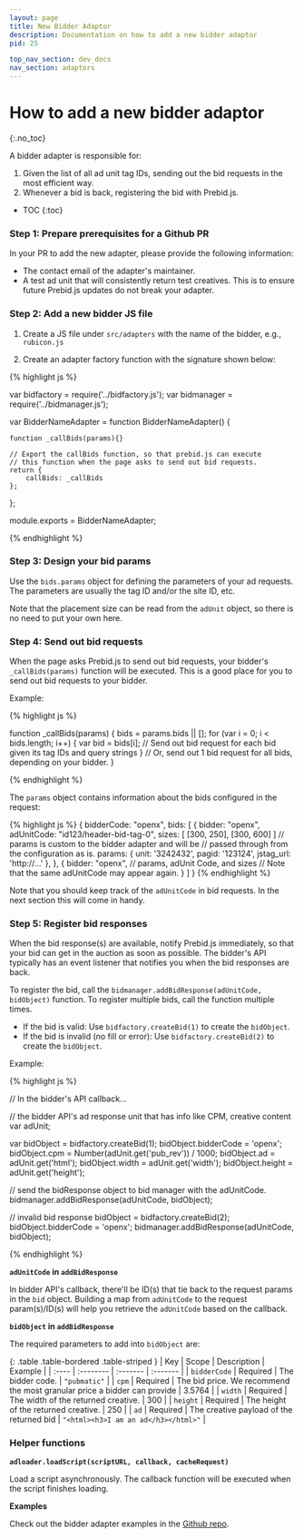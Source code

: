```yaml
---
layout: page
title: New Bidder Adaptor
description: Documentation on how to add a new bidder adaptor
pid: 25

top_nav_section: dev_docs
nav_section: adaptors
---
```


<div class="bs-docs-section" markdown="1">

# How to add a new bidder adaptor
{:.no_toc}

A bidder adapter is responsible for:

1. Given the list of all ad unit tag IDs, sending out the bid requests in the most efficient way.
2. Whenever a bid is back, registering the bid with Prebid.js. 

* TOC
{:toc}


### Step 1: Prepare prerequisites for a Github PR

In your PR to add the new adapter, please provide the following information:

- The contact email of the adapter's maintainer.
- A test ad unit that will consistently return test creatives. This is to ensure future Prebid.js updates do not break your adapter.


### Step 2: Add a new bidder JS file

1. Create a JS file under `src/adapters` with the name of the bidder, e.g., `rubicon.js`

2. Create an adapter factory function with the signature shown below:

{% highlight js %}

var bidfactory = require('../bidfactory.js');
var bidmanager = require('../bidmanager.js');

var BidderNameAdapter = function BidderNameAdapter() {

    function _callBids(params){}

    // Export the callBids function, so that prebid.js can execute
    // this function when the page asks to send out bid requests.
    return {
        callBids: _callBids
    };
};

module.exports = BidderNameAdapter;

{% endhighlight %}


### Step 3: Design your bid params

Use the `bids.params` object for defining the parameters of your ad requests. The parameters are usually the tag ID and/or the site ID, etc. 

Note that the placement size can be read from the `adUnit` object, so there is no need to put your own here.


### Step 4: Send out bid requests

When the page asks Prebid.js to send out bid requests, your bidder's `_callBids(params)` function will be executed. This is a good place for you to send out bid requests to your bidder.

Example:

{% highlight js %}

function _callBids(params) {
    bids = params.bids || [];
    for (var i = 0; i < bids.length; i++) {
        var bid = bids[i];
        // Send out bid request for each bid given its tag IDs and query strings
    }
    // Or, send out 1 bid request for all bids, depending on your bidder.
}

{% endhighlight %}

The `params` object contains information about the bids configured in the request:

{% highlight js %}
{
    bidderCode: "openx",
    bids: [
        {
            bidder: "openx",
            adUnitCode: "id123/header-bid-tag-0",
            sizes: [ [300, 250], [300, 600] ]
            // params is custom to the bidder adapter and will be
            // passed through from the configuration as is.
            params: { 
            	unit: '3242432',
                pagid: '123124',
                jstag_url: 'http://...'
            },
        }, {
        	bidder: "openx",
        	// params, adUnit Code, and sizes
        	// Note that the same adUnitCode may appear again.
    	}
    ]
}
{% endhighlight %}

Note that you should keep track of the `adUnitCode` in bid requests. In the next section this will come in handy.


### Step 5: Register bid responses

When the bid response(s) are available, notify Prebid.js immediately, so that your bid can get in the auction as soon as possible. The bidder's API typically has an event listener that notifies you when the bid responses are back.

To register the bid, call the `bidmanager.addBidResponse(adUnitCode, bidObject)` function. To register multiple bids, call the function multiple times.

* If the bid is valid: Use `bidfactory.createBid(1)` to create the `bidObject`.
* If the bid is invalid (no fill or error): Use `bidfactory.createBid(2)` to create the `bidObject`.

Example:

{% highlight js %}

// In the bidder's API callback...

// the bidder API's ad response unit that has info like CPM, creative content
var adUnit;

var bidObject = bidfactory.createBid(1);
bidObject.bidderCode = 'openx';
bidObject.cpm = Number(adUnit.get('pub_rev')) / 1000;
bidObject.ad = adUnit.get('html');
bidObject.width = adUnit.get('width');
bidObject.height = adUnit.get('height');

// send the bidResponse object to bid manager with the adUnitCode.
bidmanager.addBidResponse(adUnitCode, bidObject);

// invalid bid response
bidObject = bidfactory.createBid(2);
bidObject.bidderCode = 'openx';
bidmanager.addBidResponse(adUnitCode, bidObject);

{% endhighlight %}

**`adUnitCode` in `addBidResponse`**

In bidder API's callback, there'll be ID(s) that tie back to the request params in the `bid` object. Building a map from `adUnitCode` to the request param(s)/ID(s) will help you retrieve the `adUnitCode` based on the callback.

**`bidObject` in `addBidResponse`**

The required parameters to add into `bidObject` are:

{: .table .table-bordered .table-striped }
| Key          | Scope     | Description                                                              | Example                              |
| :----        | :-------- | :-------                                                                 | :-------                             |
| `bidderCode` | Required  | The bidder code.                                                         | `"pubmatic"`                         |
| `cpm`        | Required  | The bid price. We recommend the most granular price a bidder can provide | 3.5764                               |
| `width`      | Required  | The width of the returned creative.                                      | 300                                  |
| `height`     | Required  | The height of the returned creative.                                     | 250                                  |
| `ad`         | Required  | The creative payload of the returned bid                                 | `"<html><h3>I am an ad</h3></html>"` |


### Helper functions

**`adloader.loadScript(scriptURL, callback, cacheRequest)`**

Load a script asynchronously. The callback function will be executed when the script finishes loading.

**Examples**

Check out the bidder adapter examples in the [Github repo](https://github.com/prebid/Prebid.js/tree/master/src/adapters).

</div>
